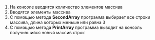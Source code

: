 1. На консоле вводится количество элементов массива
2. Вводятся элементы массива
3. С помощью метода **SecondArray** программа выбирает все строки массива, длина которых меньше или равна 3
4. С помощью метода **PrintArray** программа выводит на консоль получившийся новый массив строк